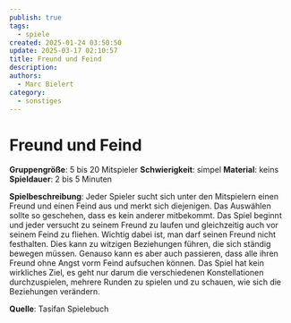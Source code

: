 ```yaml
---
publish: true
tags:
  - spiele
created: 2025-01-24 03:50:50
update: 2025-03-17 02:10:57
title: Freund und Feind
description: 
authors:
  - Marc Bielert
category:
  - sonstiges
---
```


# Freund und Feind

**Gruppengröße**: 5 bis 20 Mitspieler
**Schwierigkeit**: simpel
**Material**: keins
**Spieldauer**: 2 bis 5 Minuten

**Spielbeschreibung**:
Jeder Spieler sucht sich unter den Mitspielern einen Freund und einen Feind aus und merkt sich diejenigen. Das Auswählen sollte so geschehen, dass es kein anderer mitbekommt. Das Spiel beginnt und jeder versucht zu seinem Freund zu laufen und gleichzeitig auch vor seinem Feind zu fliehen. Wichtig dabei ist, man darf seinen Freund nicht festhalten. Dies kann zu witzigen Beziehungen führen, die sich ständig bewegen müssen. Genauso kann es aber auch passieren, dass alle ihren Freund ohne Angst vorm Feind aufsuchen können. Das Spiel hat kein wirkliches Ziel, es geht nur darum die verschiedenen Konstellationen durchzuspielen, mehrere Runden zu spielen und zu schauen, wie sich die Beziehungen verändern.

**Quelle**:
Tasifan Spielebuch